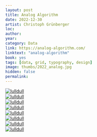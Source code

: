 ```yaml
---
layout: post
title: Analog Algorithm
date: 2022-12-30
artist: Christoph Grünberger
loc: 
author: 
year: 
category: Data
link: https://analog-algorithm.com/
linktext: "analog-algorithm"
book: yes
tags: [data, grid, typography, design]
image: thumbs/2022_analog.jpg
hidden: false
permalink:
---
```






<div class="post_image">
	<a href="{{ site.baseurl }}/images/posts/2022_analog/001.jpg" target="_blank">
	<img src="{{ site.baseurl }}/images/posts/2022_analog/001.jpg" alt="lulldull"></a>
</div>

<div class="post_image">
	<a href="{{ site.baseurl }}/images/posts/2022_analog/002.jpg" target="_blank">
	<img src="{{ site.baseurl }}/images/posts/2022_analog/002.jpg" alt="lulldull"></a>
</div>

<div class="post_image">
	<a href="{{ site.baseurl }}/images/posts/2022_analog/003.jpg" target="_blank">
	<img src="{{ site.baseurl }}/images/posts/2022_analog/003.jpg" alt="lulldull"></a>
</div>

<div class="post_image">
	<a href="{{ site.baseurl }}/images/posts/2022_analog/004.jpg" target="_blank">
	<img src="{{ site.baseurl }}/images/posts/2022_analog/004.jpg" alt="lulldull"></a>
</div>

<div class="post_image">
	<a href="{{ site.baseurl }}/images/posts/2022_analog/005.jpg" target="_blank">
	<img src="{{ site.baseurl }}/images/posts/2022_analog/005.jpg" alt="lulldull"></a>
</div>

<div class="post_image">
	<a href="{{ site.baseurl }}/images/posts/2022_analog/006.jpg" target="_blank">
	<img src="{{ site.baseurl }}/images/posts/2022_analog/006.jpg" alt="lulldull"></a>
</div>

<div class="post_image">
	<a href="{{ site.baseurl }}/images/posts/2022_analog/007.jpg" target="_blank">
	<img src="{{ site.baseurl }}/images/posts/2022_analog/007.jpg" alt="lulldull"></a>
</div>

<div class="post_image">
	<a href="{{ site.baseurl }}/images/posts/2022_analog/008.jpg" target="_blank">
	<img src="{{ site.baseurl }}/images/posts/2022_analog/008.jpg" alt="lulldull"></a>
</div>